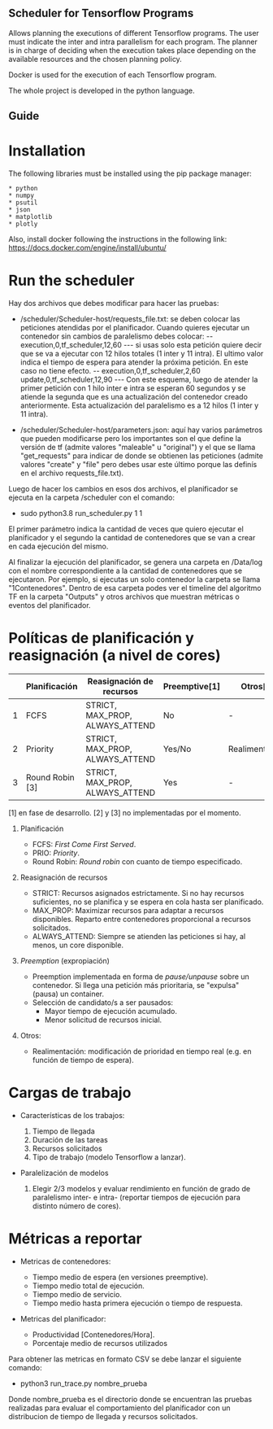 ## Scheduler for Tensorflow Programs

Allows planning the executions of different Tensorflow programs. The user must indicate the inter and intra parallelism for each program. The planner is in charge of deciding when the execution takes place depending on the available resources and the chosen planning policy.

Docker is used for the execution of each Tensorflow program.

The whole project is developed in the python language.

## Guide

# Installation

The following libraries must be installed using the pip package manager:

    * python 
    * numpy
    * psutil
    * json
    * matplotlib
    * plotly

Also, install docker following the instructions in the following link: https://docs.docker.com/engine/install/ubuntu/

# Run the scheduler

Hay dos archivos que debes modificar para hacer las pruebas:

- /scheduler/Scheduler-host/requests_file.txt: se deben colocar las peticiones atendidas por el planificador. Cuando quieres ejecutar un contenedor sin cambios de paralelismo debes colocar:
       -- execution,0,tf_scheduler,12,60
               --- si usas solo esta petición quiere decir que se va a ejecutar con 12 hilos totales (1 inter y 11
                   intra). El ultimo valor indica el tiempo de espera para atender la próxima petición. En este caso no
                   tiene efecto.
       -- execution,0,tf_scheduler,2,60
          update,0,tf_scheduler,12,90
               --- Con este esquema, luego de atender la primer petición con 1 hilo inter e intra se esperan 60 segundos
                   y se atiende la segunda que es una actualización del contenedor creado anteriormente. Esta
                   actualización del paralelismo es a 12 hilos (1 inter y 11 intra).

- /scheduler/Scheduler-host/parameters.json: aquí hay varios parámetros que pueden modificarse pero los importantes son el que define la versión de tf (admite valores "maleable" u "original") y el que se llama "get_requests" para indicar de donde se obtienen las peticiones (admite valores "create" y "file" pero debes usar este último porque las definís en el archivo requests_file.txt).

Luego de hacer los cambios en esos dos archivos, el planificador se ejecuta en la carpeta /scheduler con el comando:

- sudo python3.8 run_scheduler.py 1 1

El primer parámetro indica la cantidad de veces que quiero ejecutar el planificador y el segundo la cantidad de contenedores que se van a crear en cada ejecución del mismo.

Al finalizar la ejecución del planificador, se genera una carpeta en /Data/log con el nombre correspondiente a la cantidad de contenedores que se ejecutaron. Por ejemplo, si ejecutas un solo contenedor la carpeta se llama "1Contenedores". Dentro de esa carpeta podes ver el timeline del algoritmo TF en la carpeta "Outputs" y otros archivos que muestran métricas o eventos del planificador.

# Políticas de planificación y reasignación (a nivel de cores)

|   | Planificación | Reasignación de recursos | Preemptive[1] | Otros[2] |
|---|---------------|--------------------------|------------|-------|
| 1 | FCFS          | STRICT, MAX_PROP, ALWAYS_ATTEND |    No      | - |
| 2 | Priority      | STRICT, MAX_PROP, ALWAYS_ATTEND |    Yes/No  | Realimentación |
| 3 | Round Robin [3]   | STRICT, MAX_PROP, ALWAYS_ATTEND |    Yes     | - |

[1] en fase de desarrollo.
[2] y [3] no implementadas por el momento. 

1. Planificación

    * FCFS: *First Come First Served*.
    * PRIO: *Priority*.
    * Round Robin: *Round robin* con cuanto de tiempo especificado.

2. Reasignación de recursos

    * STRICT: Recursos asignados estrictamente. Si no hay recursos suficientes, no se planifica y se espera en cola hasta ser planificado.
    * MAX_PROP: Maximizar recursos para adaptar a recursos disponibles. Reparto entre contenedores proporcional a recursos solicitados. 
    * ALWAYS_ATTEND: Siempre se atienden las peticiones si hay, al menos, un core disponible. 

3. *Preemption* (expropiación)

    * Preemption implementada en forma de *pause/unpause* sobre un contenedor. Si llega una petición más prioritaria, se "expulsa" (pausa) un container. 
    * Selección de candidato/s a ser pausados:
        * Mayor tiempo de ejecución acumulado.
        * Menor solicitud de recursos inicial.

4. Otros:

    * Realimentación: modificación de prioridad en tiempo real (e.g. en función de tiempo de espera).

# Cargas de trabajo

* Características de los trabajos:

    1. Tiempo de llegada
    2. Duración de las tareas
    3. Recursos solicitados
    4. Tipo de trabajo (modelo Tensorflow a lanzar).

* Paralelización de modelos

    1. Elegir 2/3 modelos y evaluar rendimiento en función de grado de paralelismo inter- e intra- (reportar tiempos de ejecución para distinto número de cores).

# Métricas a reportar

* Metricas de contenedores:
    - Tiempo medio de espera (en versiones preemptive).
    - Tiempo medio total de ejecución.
    - Tiempo medio de servicio.
    - Tiempo medio hasta primera ejecución o tiempo de respuesta.

* Metricas del planificador:
    - Productividad [Contenedores/Hora].
    - Porcentaje medio de recursos utilizados 

Para obtener las metricas en formato CSV se debe lanzar el siguiente comando:

* python3 run_trace.py nombre_prueba

Donde nombre_prueba es el directorio donde se encuentran las pruebas realizadas para evaluar el comportamiento del planificador con un distribucion de tiempo de llegada y recursos solicitados.